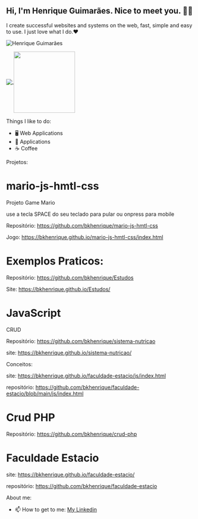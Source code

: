 

## Hi, I'm Henrique Guimarães. Nice to meet you. 👋🏻 

I create successful websites and systems on the web, fast, simple and easy to use. I just love what I do.❤
<p align="left"> <img src="https://komarev.com/ghpvc/?username=bkhenrique" alt="Henrique Guimarães" /> </p>

<p align="left">
  <a href="https://github.com/anuraghazra/github-readme-stats">
    <img
      align="center"
      src="https://github-readme-stats.vercel.app/api/top-langs/?username=bkhenrique&layout=compact"
    />
  </a>
  <a href="https://github.com/anuraghazra/github-readme-stats">
    <img
      align="center"
      height="165"
      src="https://github-readme-stats.vercel.app/api?username=bkhenrique&count_private=true&show_icons=true&custom_title=Github%20Status&hide=issues"
    />
  </a>
</p>

Things I like to do:
- 🖥 Web Applications
- 📱 Applications
- :coffee: Coffee

Projetos:
# mario-js-hmtl-css

Projeto Game Mario

use a tecla SPACE do seu teclado para pular ou onpress para mobile

Repositório: https://github.com/bkhenrique/mario-js-hmtl-css

Jogo: https://bkhenrique.github.io/mario-js-hmtl-css/index.html
#

# Exemplos Praticos:

Repositório: https://github.com/bkhenrique/Estudos

Site: https://bkhenrique.github.io/Estudos/
#

# JavaScript

CRUD

Repositório: https://github.com/bkhenrique/sistema-nutricao

site: https://bkhenrique.github.io/sistema-nutricao/


Conceitos:

site: https://bkhenrique.github.io/faculdade-estacio/js/index.html

repositório: https://github.com/bkhenrique/faculdade-estacio/blob/main/js/index.html


#

# Crud PHP

Repositório: https://github.com/bkhenrique/crud-php
#
# Faculdade Estacio
site: https://bkhenrique.github.io/faculdade-estacio/

repositório: https://github.com/bkhenrique/faculdade-estacio

About me:
- 📫 How to get to me: [My Linkedin](https://www.linkedin.com/in/devhenriqueguimaraes/)
